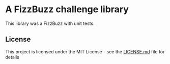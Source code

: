 # A FizzBuzz challenge library

This library was a FizzBuzz with unit tests.

## License

This project is licensed under the MIT License - see the [LICENSE.md](LICENSE.md) file for details
